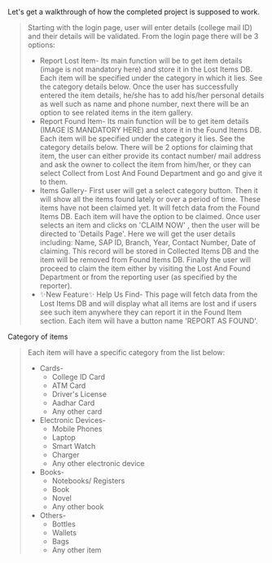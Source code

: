 Let's get a walkthrough of how the completed project is supposed to work.
> Starting with the login page, user will enter details (college mail ID) and their details will be validated. From the login page there will be 3 options:
> * Report Lost Item- Its main function will be to get item details (image is not mandatory here) and store it in the Lost Items DB. Each item will be specified under the category in which it lies. See the category details below. Once the user has successfully entered the item details, he/she has to add his/her personal details as well such as name and phone number, next there will be an option to see related items in the item gallery.
> * Report Found Item- Its main function will be to get item details (IMAGE IS MANDATORY HERE) and store it in the Found Items DB. Each item will be specified under the category it lies. See the category details below. There will be 2 options for claiming that item, the user can either provide its contact number/ mail address and ask the owner to collect the item from him/her, or they can select Collect from Lost And Found Department and go and give it to them. 
> * Items Gallery- First user will get a select category button. Then it will show all the items found lately or over a period of time. These items have not been claimed yet. It will fetch data from the Found Items DB. Each item will have the option to be claimed. Once user selects an item and clicks on 'CLAIM NOW' , then the user will be directed to 'Details Page'. Here we will get the user details including: Name, SAP ID, Branch, Year, Contact Number, Date of claiming. This record will be stored in Collected Items DB and the item will be removed from Found Items DB. Finally the user will proceed to claim the item either by visiting the Lost And Found Department or from the reporting user (as specified by the reporter).
> * ✨New Feature✨ Help Us Find- This page will fetch data from the Lost Items DB and will display what all items are lost and if users see such item anywhere they can report it in the Found Item section. Each item will have a button name 'REPORT AS FOUND'.

Category of items
> Each item will have a specific category from the list below:
> * Cards-
>   * College ID Card
>   * ATM Card
>   * Driver's License
>   * Aadhar Card
>   * Any other card
> * Electronic Devices-
>   * Mobile Phones
>   * Laptop
>   * Smart Watch
>   * Charger
>   * Any other electronic device
> * Books-
>   * Notebooks/ Registers
>   * Book
>   * Novel
>   * Any other book
> * Others-
>   * Bottles
>   * Wallets
>   * Bags
>   * Any other item
